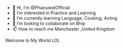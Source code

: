 - 👋 Hi, I’m @PhanuwatOfficial
- 👀 I’m interested in Practice and Learning
- 🌱 I’m currently learning Language, Cooking, Acting
- 💞️ I’m looking to collaborate on Bhip
- 📫 How to reach me Manchester ,United Kingdom

Welcome to My World LOL
